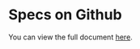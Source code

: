 Specs on Github
===============

You can view the full document
[here](http://andrey-logvinov.github.io/cpu-usage-api).
